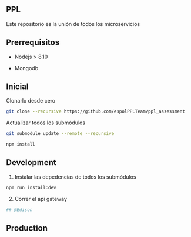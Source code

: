 ## PPL

Este repositorio es la unión de todos los microservicios

## Prerrequisitos

* Nodejs > 8.10

* Mongodb

## Inicial

Clonarlo desde cero

```sh
git clone --recursive https://github.com/espolPPLTeam/ppl_assessment
```

Actualizar todos los submódulos

```sh
git submodule update --remote --recursive
```
<!-- git submodule update --recursive --init -->

```sh
npm install
```

## Development

1. Instalar las depedencias de todos los submódulos

```sh
npm run install:dev 
```

2. Correr el api gateway

```sh
## @Edison
```

## Production

```sh
```